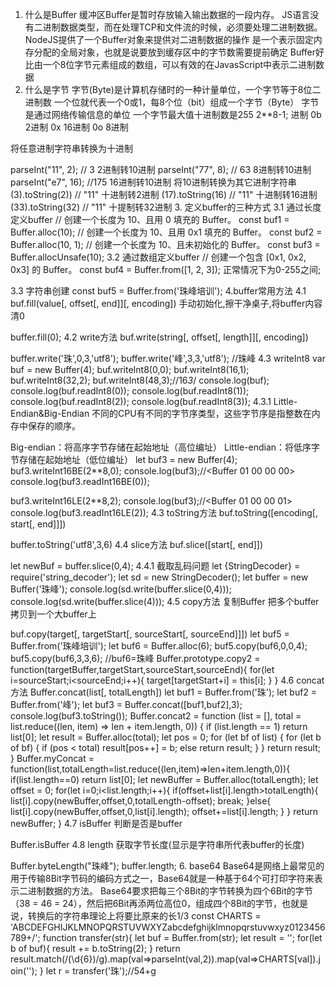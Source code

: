1. 什么是Buffer
缓冲区Buffer是暂时存放输入输出数据的一段内存。
JS语言没有二进制数据类型，而在处理TCP和文件流的时候，必须要处理二进制数据。
NodeJS提供了一个Buffer对象来提供对二进制数据的操作
是一个表示固定内存分配的全局对象，也就是说要放到缓存区中的字节数需要提前确定
Buffer好比由一个8位字节元素组成的数组，可以有效的在JavasScript中表示二进制数据
2. 什么是字节
字节(Byte)是计算机存储时的一种计量单位，一个字节等于8位二进制数
一个位就代表一个0或1，每8个位（bit）组成一个字节（Byte）
字节是通过网络传输信息的单位
一个字节最大值十进制数是255 2**8-1;
进制
0b 2进制
0x 16进制
0o 8进制

将任意进制字符串转换为十进制

parseInt("11", 2); // 3 2进制转10进制
parseInt("77", 8); // 63 8进制转10进制
parseInt("e7", 16); //175 16进制转10进制
将10进制转换为其它进制字符串
(3).toString(2)) // "11" 十进制转2进制
(17).toString(16) // "11" 十进制转16进制
(33).toString(32) // "11" 十提制转32进制
3. 定义buffer的三种方式
3.1 通过长度定义buffer
// 创建一个长度为 10、且用 0 填充的 Buffer。
const buf1 = Buffer.alloc(10);
// 创建一个长度为 10、且用 0x1 填充的 Buffer。
const buf2 = Buffer.alloc(10, 1);
// 创建一个长度为 10、且未初始化的 Buffer。
const buf3 = Buffer.allocUnsafe(10);
3.2 通过数组定义buffer
// 创建一个包含 [0x1, 0x2, 0x3] 的 Buffer。
const buf4 = Buffer.from([1, 2, 3]);
正常情况下为0-255之间;

3.3 字符串创建
const buf5 = Buffer.from('珠峰培训');
4.buffer常用方法
4.1 buf.fill(value[, offset[, end]][, encoding])
手动初始化,擦干净桌子,将buffer内容清0

buffer.fill(0);
4.2 write方法
buf.write(string[, offset[, length]][, encoding])

buffer.write('珠',0,3,'utf8');
buffer.write('峰',3,3,'utf8'); //珠峰
4.3 writeInt8
var buf = new Buffer(4);
buf.writeInt8(0,0);
buf.writeInt8(16,1);
buf.writeInt8(32,2);
buf.writeInt8(48,3);//16*3*/
console.log(buf);
console.log(buf.readInt8(0));
console.log(buf.readInt8(1));
console.log(buf.readInt8(2));
console.log(buf.readInt8(3));
4.3.1 Little-Endian&Big-Endian
不同的CPU有不同的字节序类型，这些字节序是指整数在内存中保存的顺序。

Big-endian：将高序字节存储在起始地址（高位编址）
Little-endian：将低序字节存储在起始地址（低位编址）
let buf3 = new Buffer(4);
buf3.writeInt16BE(2**8,0);
console.log(buf3);//<Buffer 01 00 00 00>
console.log(buf3.readInt16BE(0));

buf3.writeInt16LE(2**8,2);
console.log(buf3);//<Buffer 01 00 00 01>
console.log(buf3.readInt16LE(2));
4.3 toString方法
buf.toString([encoding[, start[, end]]])

buffer.toString('utf8',3,6)
4.4 slice方法
buf.slice([start[, end]])

let newBuf = buffer.slice(0,4);
4.4.1 截取乱码问题
let {StringDecoder}  = require('string_decoder');
let sd = new StringDecoder();
let buffer = new Buffer('珠峰');
console.log(sd.write(buffer.slice(0,4)));
console.log(sd.write(buffer.slice(4)));
4.5 copy方法
复制Buffer 把多个buffer拷贝到一个大buffer上

buf.copy(target[, targetStart[, sourceStart[, sourceEnd]]])
let buf5 = Buffer.from('珠峰培训');
let buf6 = Buffer.alloc(6);
buf5.copy(buf6,0,0,4);
buf5.copy(buf6,3,3,6);
//buf6=珠峰
Buffer.prototype.copy2 = function(targetBuffer,targetStart,sourceStart,sourceEnd){
    for(let i=sourceStart;i<sourceEnd;i++){
        target[targetStart+i] = this[i];
    }
}
4.6 concat方法
Buffer.concat(list[, totalLength])
let buf1 = Buffer.from('珠');
let buf2 = Buffer.from('峰');
let buf3 = Buffer.concat([buf1,buf2],3);
console.log(buf3.toString());
Buffer.concat2 = function (list = [], total = list.reduce((len, item) => len + item.length, 0)) {
    if (list.length == 1)
        return list[0];
    let result = Buffer.alloc(total);
    let pos = 0;
    for (let bf of list) {
        for (let b of bf) {
            if (pos < total)
                result[pos++] = b;
            else
                return result;
        }
    }
    return result;
}
Buffer.myConcat = function(list,totalLength=list.reduce((len,item)=>len+item.length,0)){
  if(list.length==0)
    return list[0];
  let newBuffer = Buffer.alloc(totalLength);
  let offset = 0;
  for(let i=0;i<list.length;i++){
    if(offset+list[i].length>totalLength){
      list[i].copy(newBuffer,offset,0,totalLength-offset);
      break;
    }else{
      list[i].copy(newBuffer,offset,0,list[i].length);
      offset+=list[i].length;
    }
  }
  return newBuffer;
}
4.7 isBuffer
判断是否是buffer

Buffer.isBuffer
4.8 length
获取字节长度(显示是字符串所代表buffer的长度)

Buffer.byteLength("珠峰");
buffer.length;
6. base64
Base64是网络上最常见的用于传输8Bit字节码的编码方式之一，Base64就是一种基于64个可打印字符来表示二进制数据的方法。
Base64要求把每三个8Bit的字节转换为四个6Bit的字节（38 = 46 = 24），然后把6Bit再添两位高位0，组成四个8Bit的字节，也就是说，转换后的字符串理论上将要比原来的长1/3
const CHARTS = 'ABCDEFGHIJKLMNOPQRSTUVWXYZabcdefghijklmnopqrstuvwxyz0123456789+/';
function transfer(str){
  let buf = Buffer.from(str);
  let result = '';
  for(let b of buf){
      result += b.toString(2);
  }
    return result.match(/(\d{6})/g).map(val=>parseInt(val,2)).map(val=>CHARTS[val]).join('');
}
let r = transfer('珠');//54+g